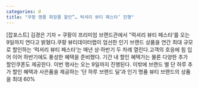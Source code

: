 ```yaml
---
categories: d
title: "쿠팡 명품 화장품 할인”… 럭셔리 뷰티 페스타’ 진행"
---
```

[잡포스트] 김경은 기자 = 쿠팡이 프리미엄 브랜드관에서 "럭셔리 뷰티 페스타’를 오는 9일까지 연다고 밝혔다.쿠팡 뷰티데이터랩이 엄선한 인기 브랜드 상품을 연간 최대 규모로 할인하는 ‘럭셔리 뷰티 페스타’는 매년 상·하반기 두 차례 열린다.고객의 호응에 힘 입어 이어 하반기에도 풍성한 혜택을 준비했다. 기간 내 할인 혜택가는 물론 다양한 추가 할인쿠폰도 제공한다. 이번 행사는 오는 9일까지 진행된다. 이밖에 브랜드 별 단 하루 추가 할인 혜택과 사은품을 제공하는 ‘단 하루 브랜드 딜’과 인기 명품 뷰티 브랜드의 상품을 최대 60%